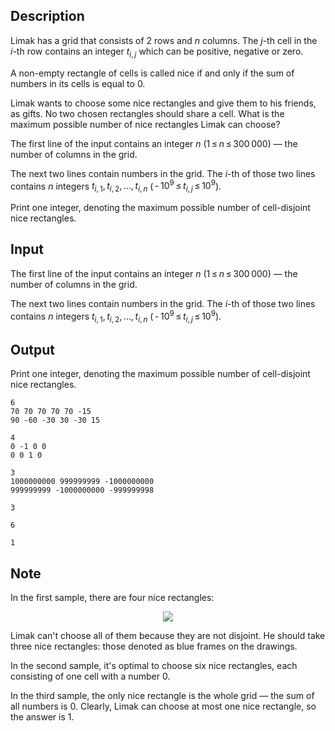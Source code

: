 ## Description

<div><p>Limak has a grid that consists of <span class="tex-span">2</span> rows and <span class="tex-span"><i>n</i></span> columns. The <span class="tex-span"><i>j</i></span>-th cell in the <span class="tex-span"><i>i</i></span>-th row contains an integer <span class="tex-span"><i>t</i><sub class="lower-index"><i>i</i>, <i>j</i></sub></span> which can be positive, negative or zero.</p><p>A non-empty rectangle of cells is called <span class="tex-font-style-it">nice</span> if and only if the sum of numbers in its cells is equal to <span class="tex-span">0</span>.</p><p>Limak wants to choose some nice rectangles and give them to his friends, as gifts. No two chosen rectangles should share a cell. What is the maximum possible number of nice rectangles Limak can choose?</p></div><div class="input-specification"><p>The first line of the input contains an integer <span class="tex-span"><i>n</i></span> (<span class="tex-span">1 ≤ <i>n</i> ≤ 300 000</span>)&nbsp;— the number of columns in the grid.</p><p>The next two lines contain numbers in the grid. The <span class="tex-span"><i>i</i></span>-th of those two lines contains <span class="tex-span"><i>n</i></span> integers <span class="tex-span"><i>t</i><sub class="lower-index"><i>i</i>, 1</sub>, <i>t</i><sub class="lower-index"><i>i</i>, 2</sub>, ..., <i>t</i><sub class="lower-index"><i>i</i>, <i>n</i></sub></span> (<span class="tex-span"> - 10<sup class="upper-index">9</sup> ≤ <i>t</i><sub class="lower-index"><i>i</i>, <i>j</i></sub> ≤ 10<sup class="upper-index">9</sup></span>).</p></div><div class="output-specification"><p>Print one integer, denoting the maximum possible number of cell-disjoint nice rectangles.</p></div>

## Input

<p>The first line of the input contains an integer <span class="tex-span"><i>n</i></span> (<span class="tex-span">1 ≤ <i>n</i> ≤ 300 000</span>)&nbsp;— the number of columns in the grid.</p><p>The next two lines contain numbers in the grid. The <span class="tex-span"><i>i</i></span>-th of those two lines contains <span class="tex-span"><i>n</i></span> integers <span class="tex-span"><i>t</i><sub class="lower-index"><i>i</i>, 1</sub>, <i>t</i><sub class="lower-index"><i>i</i>, 2</sub>, ..., <i>t</i><sub class="lower-index"><i>i</i>, <i>n</i></sub></span> (<span class="tex-span"> - 10<sup class="upper-index">9</sup> ≤ <i>t</i><sub class="lower-index"><i>i</i>, <i>j</i></sub> ≤ 10<sup class="upper-index">9</sup></span>).</p>

## Output

<p>Print one integer, denoting the maximum possible number of cell-disjoint nice rectangles.</p>





```input1
6
70 70 70 70 70 -15
90 -60 -30 30 -30 15

```




```input2
4
0 -1 0 0
0 0 1 0

```




```input3
3
1000000000 999999999 -1000000000
999999999 -1000000000 -999999998

```




```output1
3

```




```output2
6

```




```output3
1

```



## Note

<p>In the first sample, there are four nice rectangles:</p><center> <img class="tex-graphics" src="file://vUbbA3kK.png" style="max-width: 100.0%;max-height: 100.0%;"> </center><p>Limak can't choose all of them because they are not disjoint. He should take three nice rectangles: those denoted as blue frames on the drawings.</p><p>In the second sample, it's optimal to choose six nice rectangles, each consisting of one cell with a number <span class="tex-span">0</span>.</p><p>In the third sample, the only nice rectangle is the whole grid&nbsp;— the sum of all numbers is <span class="tex-span">0</span>. Clearly, Limak can choose at most one nice rectangle, so the answer is <span class="tex-span">1</span>.</p>
